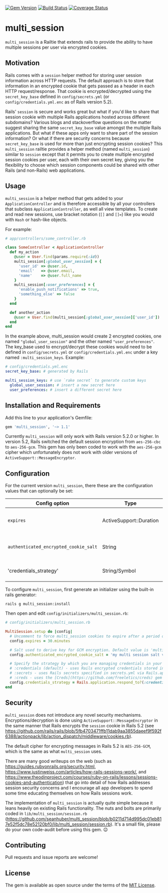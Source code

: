 [![Gem Version](https://badge.fury.io/rb/multi_session.svg)](https://badge.fury.io/rb/multi_session)
[![Build Status](https://travis-ci.org/seanhuber/multi_session.svg?branch=master)](https://travis-ci.org/seanhuber/multi_session)
[![Coverage Status](https://coveralls.io/repos/github/seanhuber/multi_session/badge.svg?branch=master)](https://coveralls.io/github/seanhuber/multi_session?branch=master)

multi_session
==============

`multi_session` is a Railtie that extends rails to provide the ability to have multiple sessions per user via encrypted cookies.

## Motivation

Rails comes with a `session` helper method for storing user session information across HTTP requests.  The default approach is to store that information in an encrypted cookie that gets passed as a header in each HTTP request/response.  That cookie is encrypted/decrypted using the `secret_key_base` defined in `config/secrets.yml` (or `config/credentials.yml.enc` as of Rails version 5.2).

Rails' `session` is secure and works great but what if you'd like to share that session cookie with multiple Rails applications hosted across different subdomains? Various blogs and stackoverflow questions on the matter suggest sharing the same `secret_key_base` value amongst the multiple Rails applications.  But what if these apps only want to share part of the session information? Or what if there are security concerns because `secret_key_base` is used for more than just encrypting session cookies? This `multi_session` railtie provides a helper method (named `multi_session`) similar to `session` except that it permits you to create multiple encrypted session cookies per user, each with their own secret key, giving you the flexibility to choose which session components could be shared with other Rails (and non-Rails) web applications.

## Usage

`multi_session` is a helper method that gets added to your `ApplicationController` and is therefore accessible by all your controllers that subclass `ApplicationController`, as well all view templates.  To create and read new sessions, use bracket notation (`[]` and `[]=`) like you would with `Hash` or hash-like objects.

For example:

```ruby
# app/controllers/some_controller.rb

class SomeController < ApplicationController
  def my_action
    @user = User.find(params.require(:id))
    multi_session[:global_user_session] = {
      'user_id' => @user.id,
      'email'   => @user.email,
      'name'    => @user.full_name
    }
    multi_session[:user_preferences] = {
      'enable_push_notifications' => true,
      'something_else' => false
    }
  end

  def another_action
    @user = User.find(multi_session[:global_user_session]['user_id'])
  end
end
```

In the example above, multi_session would create 2 encrypted cookies, one named `"global_user_session"` and the other named `"user_preferences"`.  The key_base used to encrypt/decrypt these cookies would need to be defined in `config/secrets.yml` or `config/credentials.yml.enc` under a key named `:multi_session_keys`.  Example:

```yaml
# config/credentials.yml.enc
secret_key_base: # generated by Rails

multi_session_keys: # use `rake secret` to generate custom keys
  global_user_session: # insert a new secret here
  user_preferences: # insert a different secret here
```

## Installation and Requirements

Add this line to your application's Gemfile:

```ruby
gem 'multi_session', '~> 1.1'
```

Currently `multi_session` will only work with Rails version 5.2.0 or higher. In version 5.2, Rails switched the default session encryption from `aes-256-cbc` to `aes-256-gcm`. This gem has only been coded to work with the `aes-256-gcm` cipher which unfortunately does not work with older versions of `ActiveSupport::MessageEncryptor`.

## Configuration

For the current version `multi_session`, there these are the configuration values that can optionally be set:

| Config option                         | Type                    | Description                                           |
|---------------------------------------|-------------------------|-------------------------------------------------------|
| `expires`                             | ActiveSupport::Duration | expiration  period for `multi_session` cookies/values |
| `authenticated_encrypted_cookie_salt` | String                  | Salt used to derive key for GCM encryption            |
| 'credentials_strategy'                | String/Symbol           | Strategy for managing credentials.                    |


To configure `multi_session`, first generate an initializer using the built-in rails generator:

```
rails g multi_session:install
```

Then open and edit `config/initializers/multi_session.rb`:

```ruby
# config/initializers/multi_session.rb

MultiSession.setup do |config|
  # Uncomment to force multi_session cookies to expire after a period of time
  config.expires = 30.minutes

  # Salt used to derive key for GCM encryption. Default value is 'multi session authenticated encrypted cookie'
  config.authenticated_encrypted_cookie_salt = 'my multi session salt value'

  # Specify the strategy by which you are managing credentials in your application
  # :credentials (default) - uses Rails encrypted credentials stored in credentials.yml.enc via Rails.application.credentials
  # :secrets - uses Rails secrets specified in secrets.yml via Rails.application.secrets
  # :creds - uses the [Creds](https://github.com/freeletics/creds) gem via Rails.configuration.creds
  config.credentials_strategy = Rails.application.respond_to?(:credentials) ? :credentials : :secrets
end
```

## Security

`multi_session` does not introduce any novel security mechanisms. Encryptions/decryption is done using `ActiveSupport::MessageEncryptor` in the same manner that Rails encrypts the `session` cookie in Rails 5.2 (see https://github.com/rails/rails/blob/5fb4703471ffb11dab9aa3855daeef9f592f6388/actionpack/lib/action_dispatch/middleware/cookies.rb).

The default cipher for encrypting messages in Rails 5.2 is `AES-256-GCM`, which is the same as what `multi_session` uses.

There are many good writeups on the web (such as https://guides.rubyonrails.org/security.html, https://www.justinweiss.com/articles/how-rails-sessions-work/, and https://www.theodinproject.com/courses/ruby-on-rails/lessons/sessions-cookies-and-authentication) that go into detail of how Rails addresses session security concerns and I encourage all app developers to spend some time educating themselves on how Rails sessions work.

The implementation of `multi_session` is actually quite simple because it leans heavily on existing Rails functionality. The nuts and bolts are primarily coded in `lib/multi_session/session.rb` (https://github.com/seanhuber/multi_session/blob/b0211d714d995dc01eb817e52f5dc78e52120bf0/lib/multi_session/session.rb).  It's a small file, please do your own code-audit before using this gem. :wink:

## Contributing

Pull requests and issue reports are welcome!

## License

The gem is available as open source under the terms of the [MIT License](https://opensource.org/licenses/MIT).
